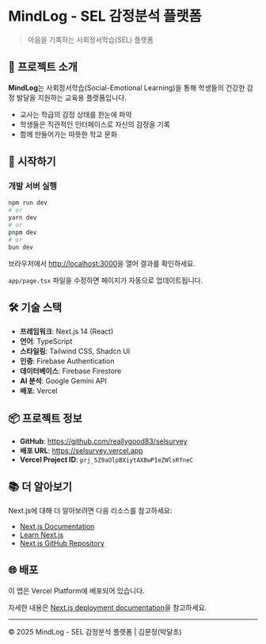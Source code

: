 # MindLog - SEL 감정분석 플랫폼

> 마음을 기록하는 사회정서학습(SEL) 플랫폼

## 🌟 프로젝트 소개

**MindLog**는 사회정서학습(Social-Emotional Learning)을 통해 학생들의 건강한 감정 발달을 지원하는 교육용 플랫폼입니다.

- 교사는 학급의 감정 상태를 한눈에 파악
- 학생들은 직관적인 인터페이스로 자신의 감정을 기록
- 함께 만들어가는 따뜻한 학교 문화

## 🚀 시작하기

### 개발 서버 실행

```bash
npm run dev
# or
yarn dev
# or
pnpm dev
# or
bun dev
```

브라우저에서 [http://localhost:3000](http://localhost:3000)을 열어 결과를 확인하세요.

`app/page.tsx` 파일을 수정하면 페이지가 자동으로 업데이트됩니다.

## 🛠 기술 스택

- **프레임워크**: Next.js 14 (React)
- **언어**: TypeScript
- **스타일링**: Tailwind CSS, Shadcn UI
- **인증**: Firebase Authentication
- **데이터베이스**: Firebase Firestore
- **AI 분석**: Google Gemini API
- **배포**: Vercel

## 📦 프로젝트 정보

- **GitHub**: https://github.com/reallygood83/selsurvey
- **배포 URL**: https://selsurvey.vercel.app
- **Vercel Project ID**: `prj_5Z9aOlpBXiytAXBwPIeZWlsRfneC`

## 📚 더 알아보기

Next.js에 대해 더 알아보려면 다음 리소스를 참고하세요:

- [Next.js Documentation](https://nextjs.org/docs)
- [Learn Next.js](https://nextjs.org/learn)
- [Next.js GitHub Repository](https://github.com/vercel/next.js)

## 🌐 배포

이 앱은 Vercel Platform에 배포되어 있습니다.

자세한 내용은 [Next.js deployment documentation](https://nextjs.org/docs/app/building-your-application/deploying)을 참고하세요.

---

© 2025 MindLog - SEL 감정분석 플랫폼 | 김문정(박달초)